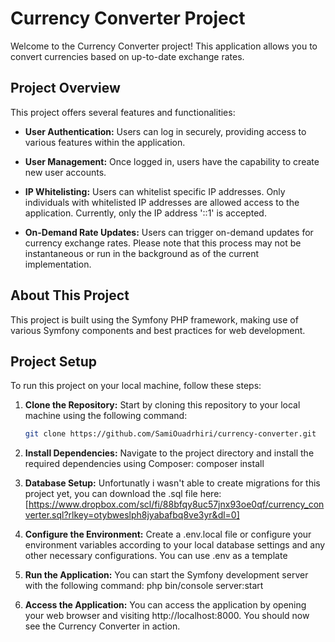 # Currency Converter Project

Welcome to the Currency Converter project! This application allows you to convert currencies based on up-to-date exchange rates.

## Project Overview

This project offers several features and functionalities:

- **User Authentication:** Users can log in securely, providing access to various features within the application.

- **User Management:** Once logged in, users have the capability to create new user accounts.

- **IP Whitelisting:** Users can whitelist specific IP addresses. Only individuals with whitelisted IP addresses are allowed access to the application. Currently, only the IP address '::1' is accepted.

- **On-Demand Rate Updates:** Users can trigger on-demand updates for currency exchange rates. Please note that this process may not be instantaneous or run in the background as of the current implementation.


## About This Project
This project is built using the Symfony PHP framework, making use of various Symfony components and best practices for web development.

## Project Setup
To run this project on your local machine, follow these steps:

1. **Clone the Repository:** Start by cloning this repository to your local machine using the following command:
   ```bash
   git clone https://github.com/SamiOuadrhiri/currency-converter.git

2. **Install Dependencies:** 
Navigate to the project directory and install the required dependencies using Composer:
composer install

3. **Database Setup:**
Unfortunatly i wasn't able to create migrations for this project yet, you can download the .sql file here: [https://www.dropbox.com/scl/fi/88bfqy8uc57jnx93oe0qf/currency_converter.sql?rlkey=otybweslph8jyabafbq8ve3yr&dl=0]

4. **Configure the Environment:**
Create a .env.local file or configure your environment variables according to your local database settings and any other necessary configurations. You can use .env as a template

5. **Run the Application:**
You can start the Symfony development server with the following command:
php bin/console server:start

6. **Access the Application:**
You can access the application by opening your web browser and visiting http://localhost:8000. You should now see the Currency Converter in action.